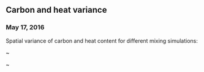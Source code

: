 ## Carbon and heat variance 
### May 17, 2016

Spatial variance of carbon and heat content for different mixing simulations:

~[](figures/carbon_variance.png)

~[](figures/heat_variance.png)

